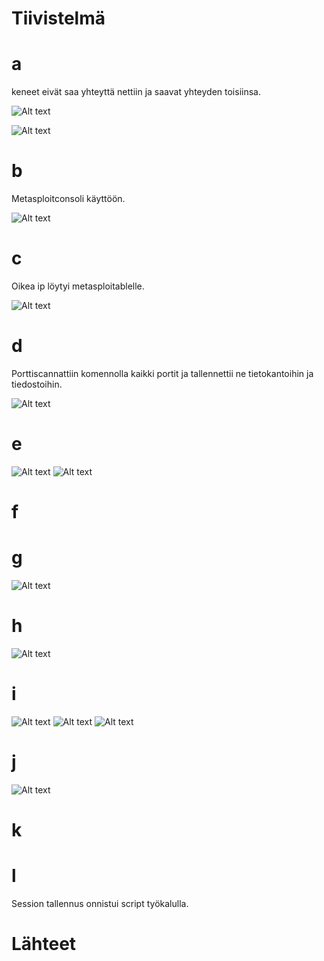 # Tiivistelmä


# a

keneet eivät saa yhteyttä nettiin ja saavat yhteyden toisiinsa.

![Alt text](https://github.com/OskariSalovaara/Tunkeutumistestaus-OskariSalovaara/blob/main/images/h2a.png)

![Alt text](https://github.com/OskariSalovaara/Tunkeutumistestaus-OskariSalovaara/blob/main/images/h2aa.png)
# b
Metasploitconsoli käyttöön.

![Alt text](https://github.com/OskariSalovaara/Tunkeutumistestaus-OskariSalovaara/blob/main/images/h2b.png)

# c
Oikea ip löytyi metasploitablelle.

![Alt text](https://github.com/OskariSalovaara/Tunkeutumistestaus-OskariSalovaara/blob/main/images/h2c.png)

# d
Porttiscannattiin komennolla kaikki portit ja tallennettii ne tietokantoihin ja tiedostoihin.

![Alt text](https://github.com/OskariSalovaara/Tunkeutumistestaus-OskariSalovaara/blob/main/images/h2d.png)

# e 

![Alt text](https://github.com/OskariSalovaara/Tunkeutumistestaus-OskariSalovaara/blob/main/images/h2e.png)
![Alt text](https://github.com/OskariSalovaara/Tunkeutumistestaus-OskariSalovaara/blob/main/images/h2ee.png)

# f 


# g

![Alt text](https://github.com/OskariSalovaara/Tunkeutumistestaus-OskariSalovaara/blob/main/images/h2g.png)

# h

![Alt text](https://github.com/OskariSalovaara/Tunkeutumistestaus-OskariSalovaara/blob/main/images/h2h.png)

# i 

![Alt text](https://github.com/OskariSalovaara/Tunkeutumistestaus-OskariSalovaara/blob/main/images/h2i.png)
![Alt text](https://github.com/OskariSalovaara/Tunkeutumistestaus-OskariSalovaara/blob/main/images/h2ii.png)
![Alt text](https://github.com/OskariSalovaara/Tunkeutumistestaus-OskariSalovaara/blob/main/images/h2iii.png)

# j

![Alt text](https://github.com/OskariSalovaara/Tunkeutumistestaus-OskariSalovaara/blob/main/images/h2jj.png)

# k


# l

Session tallennus onnistui script työkalulla.
# Lähteet
